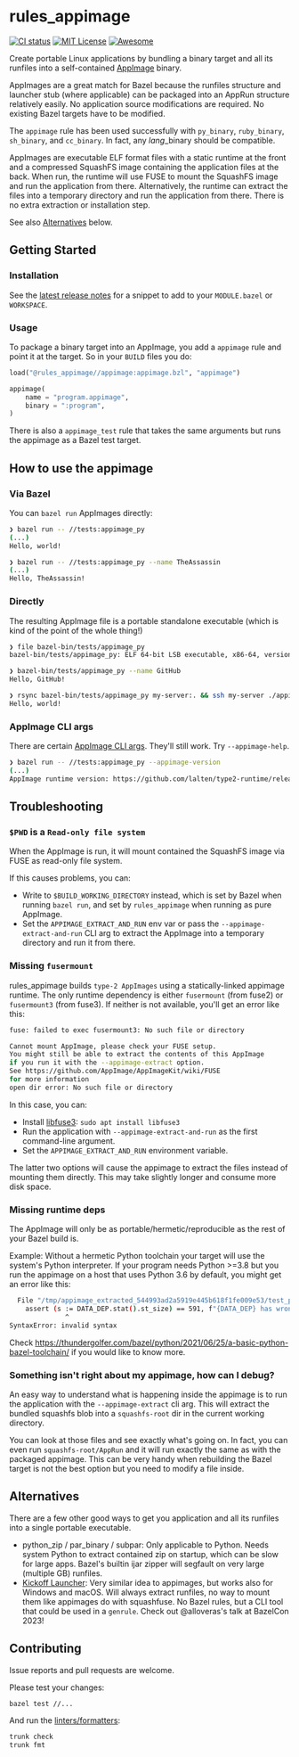 # rules_appimage

[![CI status](https://img.shields.io/github/actions/workflow/status/lalten/rules_appimage/ci.yaml?branch=main)](https://github.com/lalten/rules_appimage/actions)
[![MIT License](https://img.shields.io/github/license/lalten/rules_appimage)](https://github.com/lalten/rules_appimage/blob/main/LICENSE)
[![Awesome](https://awesome.re/badge.svg)](https://awesomebazel.com/)

Create portable Linux applications by bundling a binary target and all its runfiles into a self-contained [AppImage](https://github.com/AppImage/AppImageKit) binary.

AppImages are a great match for Bazel because the runfiles structure and launcher stub (where applicable) can be packaged into an AppRun structure relatively easily.
No application source modifications are required.
No existing Bazel targets have to be modified.

The `appimage` rule has been used successfully with `py_binary`, `ruby_binary`, `sh_binary`, and `cc_binary`.
In fact, any _lang_\_binary should be compatible.

AppImages are executable ELF format files with a static runtime at the front and a compressed SquashFS image containing the application files at the back.
When run, the runtime will use FUSE to mount the SquashFS image and run the application from there.
Alternatively, the runtime can extract the files into a temporary directory and run the application from there.
There is no extra extraction or installation step.

See also [Alternatives](#alternatives) below.

## Getting Started

### Installation

See the [latest release notes](https://github.com/lalten/rules_appimage/releases/latest) for a snippet to add to your `MODULE.bazel` or `WORKSPACE`.

### Usage

To package a binary target into an AppImage, you add a `appimage` rule and point it at the target.
So in your `BUILD` files you do:

```py
load("@rules_appimage//appimage:appimage.bzl", "appimage")

appimage(
    name = "program.appimage",
    binary = ":program",
)
```

There is also a `appimage_test` rule that takes the same arguments but runs the appimage as a Bazel test target.

## How to use the appimage

### Via Bazel

You can `bazel run` AppImages directly:

```sh
❯ bazel run -- //tests:appimage_py
(...)
Hello, world!
```

```sh
❯ bazel run -- //tests:appimage_py --name TheAssassin
(...)
Hello, TheAssassin!
```

### Directly

The resulting AppImage file is a portable standalone executable (which is kind of the point of the whole thing!)

```sh
❯ file bazel-bin/tests/appimage_py
bazel-bin/tests/appimage_py: ELF 64-bit LSB executable, x86-64, version 1 (SYSV), statically linked, stripped

❯ bazel-bin/tests/appimage_py --name GitHub
Hello, GitHub!
```

```sh
❯ rsync bazel-bin/tests/appimage_py my-server:. && ssh my-server ./appimage_py
Hello, world!
```

### AppImage CLI args

There are certain [AppImage CLI args](https://github.com/AppImage/AppImageKit#command-line-arguments).
They'll still work. Try `--appimage-help`.

```sh
❯ bazel run -- //tests:appimage_py --appimage-version
(...)
AppImage runtime version: https://github.com/lalten/type2-runtime/releases/tag/build-2022-10-03-c5c7b07
```

## Troubleshooting

### `$PWD` is a `Read-only file system`

When the AppImage is run, it will mount contained the SquashFS image via FUSE as read-only file system.

If this causes problems, you can:

- Write to `$BUILD_WORKING_DIRECTORY` instead, which is set by Bazel when running `bazel run`, and set by `rules_appimage` when running as pure AppImage.
- Set the `APPIMAGE_EXTRACT_AND_RUN` env var or pass the `--appimage-extract-and-run` CLI arg to extract the AppImage into a temporary directory and run it from there.

### Missing `fusermount`

rules_appimage builds `type-2 AppImages` using a statically-linked appimage runtime.
The only runtime dependency is either `fusermount` (from fuse2) or `fusermount3` (from fuse3).
If neither is not available, you'll get an error like this:

```sh
fuse: failed to exec fusermount3: No such file or directory

Cannot mount AppImage, please check your FUSE setup.
You might still be able to extract the contents of this AppImage
if you run it with the --appimage-extract option.
See https://github.com/AppImage/AppImageKit/wiki/FUSE
for more information
open dir error: No such file or directory
```

In this case, you can:

- Install [libfuse3](https://pkgs.org/search/?q=libfuse3): `sudo apt install libfuse3`
- Run the application with `--appimage-extract-and-run` as the first command-line argument.
- Set the `APPIMAGE_EXTRACT_AND_RUN` environment variable.

The latter two options will cause the appimage to extract the files instead of mounting them directly.
This may take slightly longer and consume more disk space.

### Missing runtime deps

The AppImage will only be as portable/hermetic/reproducible as the rest of your Bazel build is.

Example: Without a hermetic Python toolchain your target will use the system's Python interpreter.
If your program needs Python >=3.8 but you run the appimage on a host that uses Python 3.6 by default, you might get an error like this:

```sh
  File "/tmp/appimage_extracted_544993ad2a5919e445b618f1fe009e53/test_py.runfiles/rules_appimage/tests/test.py", line 10
    assert (s := DATA_DEP.stat().st_size) == 591, f"{DATA_DEP} has wrong size {s}"
              ^
SyntaxError: invalid syntax
```

Check <https://thundergolfer.com/bazel/python/2021/06/25/a-basic-python-bazel-toolchain/> if you would like to know more.

### Something isn't right about my appimage, how can I debug?

An easy way to understand what is happening inside the appimage is to run the application with the `--appimage-extract` cli arg.
This will extract the bundled squashfs blob into a `squashfs-root` dir in the current working directory.

You can look at those files and see exactly what's going on.
In fact, you can even run `squashfs-root/AppRun` and it will run exactly the same as with the packaged appimage.
This can be very handy when rebuilding the Bazel target is not the best option but you need to modify a file inside.

## Alternatives

There are a few other good ways to get you application and all its runfiles into a single portable executable.

- python_zip / par_binary / subpar: Only applicable to Python. Needs system Python to extract contained zip on startup, which can be slow for large apps. Bazel's builtin ijar zipper will segfault on very large (multiple GB) runfiles.
- [Kickoff Launcher](https://github.com/nimbus-build/kickoff):
  Very similar idea to appimages, but works also for Windows and macOS.
  Will always extract runfiles, no way to mount them like appimages do with squashfuse.
  No Bazel rules, but a CLI tool that could be used in a `genrule`.
  Check out @alloveras's talk at BazelCon 2023!

## Contributing

Issue reports and pull requests are welcome.

Please test your changes:

```sh
bazel test //...
```

And run the [linters/formatters](.github/workflows/ci.yaml):

```sh
trunk check
trunk fmt
```

